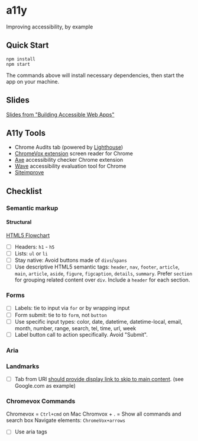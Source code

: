# a11y

Improving accessibility, by example

## Quick Start

```
npm install
npm start
```

The commands above will install necessary dependencies, then start the app on your machine.

## Slides

[Slides from "Building Accessible Web Apps"](https://www.dropbox.com/s/ozpzgcutaal5h26/Building%20Accessible%20Web%20Apps.pptx?dl=0)

## A11y Tools

- Chrome Audits tab (powered by [Lighthouse](https://developers.google.com/web/tools/lighthouse))
- [ChromeVox extension](https://chrome.google.com/webstore/detail/chromevox/kgejglhpjiefppelpmljglcjbhoiplfn?hl=en) screen reader for Chrome
- [Axe](https://chrome.google.com/webstore/detail/axe/lhdoppojpmngadmnindnejefpokejbdd?hl=en-US) accessibility checker Chrome extension
- [Wave](https://chrome.google.com/webstore/detail/wave-evaluation-tool/jbbplnpkjmmeebjpijfedlgcdilocofh?hl=en-US) accessibility evaluation tool for Chrome
- [Siteimprove](https://chrome.google.com/webstore/detail/siteimprove-accessibility/efcfolpjihicnikpmhnmphjhhpiclljc/related?hl=en-US)

## Checklist

### Semantic markup

#### Structural

[HTML5 Flowchart](http://html5doctor.com/downloads/h5d-sectioning-flowchart.png)

- [ ] Headers: `h1` - `h5`
- [ ] Lists: `ul` or `li`
- [ ] Stay native: Avoid buttons made of `divs`/`spans`
- [ ] Use descriptive HTML5 semantic tags: `header`, `nav`, `footer`, `article`, `main`, `article`, `aside`, `figure`, `figcaption`, `details`, `summary`. Prefer `section` for grouping related content over `div`. Include a `header` for each section.

### Forms

- [ ] Labels: tie to input via `for` or by wrapping input
- [ ] Form submit: tie to to `form`, not `button`
- [ ] Use specific input types: color, date, datetime, datetime-local, email, month, number, range, search, tel, time, url, week
- [ ] Label button call to action specifically. Avoid "Submit".

### Aria

### Landmarks

- [ ] Tab from URl [should provide display link to skip to main content](https://dequeuniversity.com/rules/axe/3.2/skip-link?application=AxeChrome). (see Google.com as example)

### Chromevox Commands

Chromevox = `Ctrl+cmd` on Mac
Chromvox + . = Show all commands and search box
Navigate elements: `ChromeVox+arrows`

- [ ] Use aria tags
